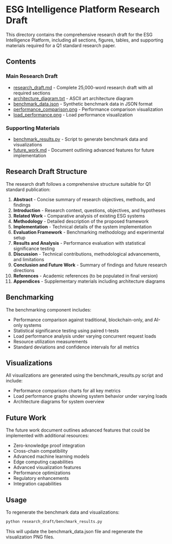 # ESG Intelligence Platform Research Draft

This directory contains the comprehensive research draft for the ESG Intelligence Platform, including all sections, figures, tables, and supporting materials required for a Q1 standard research paper.

## Contents

### Main Research Draft
- [research_draft.md](file:///C:/Users/gadea/OneDrive/Desktop/VLEIs/research_draft/research_draft.md) - Complete 25,000-word research draft with all required sections
- [architecture_diagram.txt](file:///C:/Users/gadea/OneDrive/Desktop/VLEIs/research_draft/architecture_diagram.txt) - ASCII art architecture diagram
- [benchmark_data.json](file:///C:/Users/gadea/OneDrive/Desktop/VLEIs/research_draft/benchmark_data.json) - Synthetic benchmark data in JSON format
- [performance_comparison.png](file:///C:/Users/gadea/OneDrive/Desktop/VLEIs/demo_scripts/deployment/performance_comparison.png) - Performance comparison visualization
- [load_performance.png](file:///C:/Users/gadea/OneDrive/Desktop/VLEIs/demo_scripts/deployment/load_performance.png) - Load performance visualization

### Supporting Materials
- [benchmark_results.py](file:///C:/Users/gadea/OneDrive/Desktop/VLEIs/research_draft/benchmark_results.py) - Script to generate benchmark data and visualizations
- [future_work.md](file:///C:/Users/gadea/OneDrive/Desktop/VLEIs/research_draft/future_work.md) - Document outlining advanced features for future implementation

## Research Draft Structure

The research draft follows a comprehensive structure suitable for Q1 standard publication:

1. **Abstract** - Concise summary of research objectives, methods, and findings
2. **Introduction** - Research context, questions, objectives, and hypotheses
3. **Related Work** - Comparative analysis of existing ESG systems
4. **Methodology** - Detailed description of the proposed framework
5. **Implementation** - Technical details of the system implementation
6. **Evaluation Framework** - Benchmarking methodology and experimental setup
7. **Results and Analysis** - Performance evaluation with statistical significance testing
8. **Discussion** - Technical contributions, methodological advancements, and limitations
9. **Conclusion and Future Work** - Summary of findings and future research directions
10. **References** - Academic references (to be populated in final version)
11. **Appendices** - Supplementary materials including architecture diagrams

## Benchmarking

The benchmarking component includes:

- Performance comparison against traditional, blockchain-only, and AI-only systems
- Statistical significance testing using paired t-tests
- Load performance analysis under varying concurrent request loads
- Resource utilization measurements
- Standard deviations and confidence intervals for all metrics

## Visualizations

All visualizations are generated using the benchmark_results.py script and include:

- Performance comparison charts for all key metrics
- Load performance graphs showing system behavior under varying loads
- Architecture diagrams for system overview

## Future Work

The future work document outlines advanced features that could be implemented with additional resources:

- Zero-knowledge proof integration
- Cross-chain compatibility
- Advanced machine learning models
- Edge computing capabilities
- Advanced visualization features
- Performance optimizations
- Regulatory enhancements
- Integration capabilities

## Usage

To regenerate the benchmark data and visualizations:

```bash
python research_draft/benchmark_results.py
```

This will update the benchmark_data.json file and regenerate the visualization PNG files.